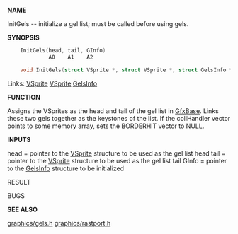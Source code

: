 
**NAME**

InitGels -- initialize a gel list; must be called before using gels.

**SYNOPSIS**

```c
    InitGels(head, tail, GInfo)
             A0    A1    A2

    void InitGels(struct VSprite *, struct VSprite *, struct GelsInfo *);

```
Links: [VSprite](_00C3) [VSprite](_00C3) [GelsInfo](_00AF) 

**FUNCTION**

Assigns the VSprites as the head and tail of the gel list in [GfxBase](_00AE).
Links these two gels together as the keystones of the list.
If the collHandler vector points to some memory array, sets
the BORDERHIT vector to NULL.

**INPUTS**

head  = pointer to the [VSprite](_00C3) structure to be used as the
gel list head
tail  = pointer to the [VSprite](_00C3) structure to be used as the
gel list tail
GInfo = pointer to the [GelsInfo](_00AF) structure to be initialized

RESULT

BUGS

**SEE ALSO**

[graphics/gels.h](_00C3)  [graphics/rastport.h](_00AF)
